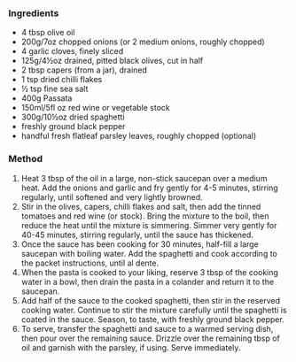 ### Ingredients

* 4 tbsp olive oil 
* 200g/7oz chopped onions  (or 2 medium onions, roughly chopped)
* 4 garlic cloves, finely sliced
* 125g/4½oz drained, pitted black olives, cut in half
* 2 tbsp capers  (from a jar), drained
* 1 tsp dried chilli flakes
* ½ tsp fine sea salt
* 400g Passata 
* 150ml/5fl oz red wine or vegetable stock
* 300g/10½oz dried spaghetti
* freshly ground black pepper
* handful fresh flatleaf parsley leaves, roughly chopped (optional)

### Method

1. Heat 3 tbsp of the oil in a large, non-stick saucepan over a medium heat. Add the onions and garlic and fry gently for 4-5 minutes, stirring regularly, until softened and very lightly browned. 
2. Stir in the olives, capers, chilli flakes and salt, then add the tinned tomatoes and red wine (or stock). Bring the mixture to the boil, then reduce the heat until the mixture is simmering. Simmer very gently for 40-45 minutes, stirring regularly, until the sauce has thickened. 
3. Once the sauce has been cooking for 30 minutes, half-fill a large saucepan with boiling water. Add the spaghetti and cook according to the packet instructions, until al dente. 
4. When the pasta is cooked to your liking, reserve 3 tbsp of the cooking water in a bowl, then drain the pasta in a colander and return it to the saucepan.
5. Add half of the sauce to the cooked spaghetti, then stir in the reserved cooking water. Continue to stir the mixture carefully until the spaghetti is coated in the sauce. Season, to taste, with freshly ground black pepper.
6. To serve, transfer the spaghetti and sauce to a warmed serving dish, then pour over the remaining sauce. Drizzle over the remaining tbsp of oil and garnish with the parsley, if using. Serve immediately.
